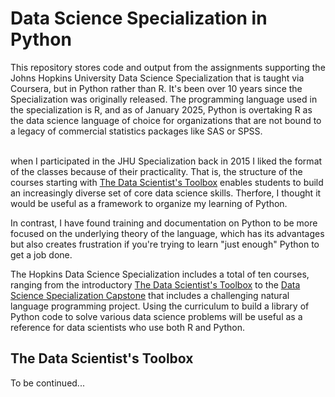 # Data Science Specialization in Python

This repository stores code and output from the assignments supporting the Johns Hopkins University
Data Science Specialization that is taught via Coursera, but in Python rather than R. It's been over 10 years since the 
Specialization was originally released. The programming language used in the specialization is R,
and as of January 2025, Python is overtaking R as the data science language of choice for
organizations that are not bound to a legacy of commercial statistics packages like SAS or SPSS.<br><br>

when I participated in the JHU Specialization back in 2015 I liked the format of the classes because of their practicality. That is, the structure
of the courses starting with [The Data Scientist's Toolbox](https://www.coursera.org/learn/data-scientists-tools) enables students to build an
increasingly diverse set of core data science skills. Therfore, I thought it would be useful as a 
framework to organize my learning of Python.  

In contrast, I have found training and documentation on Python to be more focused on the underlying
theory of the language, which has its advantages but also creates frustration if you're trying to learn
"just enough" Python to get a job done. 

The Hopkins Data Science Specialization includes a total of ten courses, ranging from the 
introductory [The Data Scientist's Toolbox](https://www.coursera.org/learn/data-scientists-tools) to 
the [Data Science Specialization Capstone](https://www.coursera.org/learn/data-science-project) that includes a challenging natural language programming
project. Using the curriculum to build a library of Python code to solve various data science problems
will be useful as a reference for data scientists who use both R and Python. 


## The Data Scientist's Toolbox 

To be continued... 

